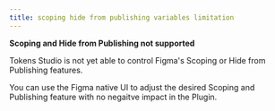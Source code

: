 ```yaml
---
title: scoping hide from publishing variables limitation
---
```


**Scoping and Hide from Publishing not supported**

Tokens Studio is not yet able to control Figma's Scoping or Hide from Publishing features.

You can use the Figma native UI to adjust the desired Scoping and Publishing feature with no negaitve impact in the Plugin.&#x20;
